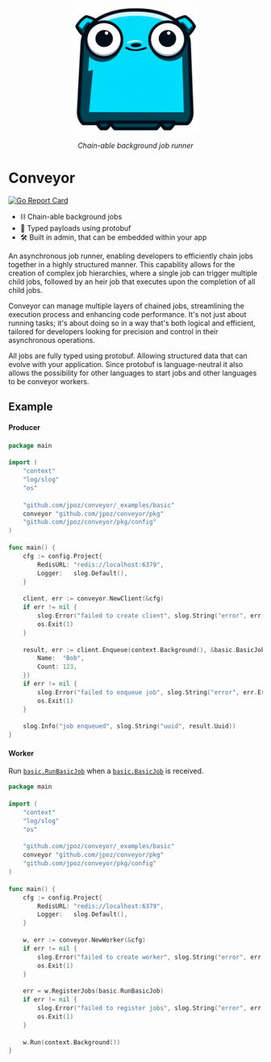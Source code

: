 <p align="center">
  <img src="https://raw.githubusercontent.com/jpoz/conveyor/main/misc/logo.png" height="250" alt="Conveyor Gopher" />
</p>
<p align="center">
  <em>Chain-able background job runner</em>
</p>

# Conveyor

[![Go Report Card](https://goreportcard.com/badge/github.com/jpoz/conveyor)](https://goreportcard.com/report/github.com/jpoz/conveyor)

- ⛓️  Chain-able background jobs
- 📠 Typed payloads using protobuf
- 🛠️ Built in admin, that can be embedded within your app

An asynchronous job runner, enabling developers to efficiently chain jobs together in a highly structured manner. This capability allows for the creation of complex job hierarchies, where a single job can trigger multiple child jobs, followed by an heir job that executes upon the completion of all child jobs.

Conveyor can manage multiple layers of chained jobs, streamlining the execution process and enhancing code performance. It's not just about running tasks; it's about doing so in a way that's both logical and efficient, tailored for developers looking for precision and control in their asynchronous operations.

All jobs are fully typed using protobuf. Allowing structured data that can evolve with your application. Since protobuf is language-neutral it also allows the possibility for other languages to start jobs and other languages to be conveyor workers.

## Example

#### Producer

```go
package main

import (
	"context"
	"log/slog"
	"os"

	"github.com/jpoz/conveyor/_examples/basic"
	conveyor "github.com/jpoz/conveyor/pkg"
	"github.com/jpoz/conveyor/pkg/config"
)

func main() {
	cfg := config.Project{
		RedisURL: "redis://localhost:6379",
		Logger:   slog.Default(),
	}

	client, err := conveyor.NewClient(&cfg)
	if err != nil {
		slog.Error("failed to create client", slog.String("error", err.Error()))
		os.Exit(1)
	}

	result, err := client.Enqueue(context.Background(), &basic.BasicJob{
		Name:  "Bob",
		Count: 123,
	})
	if err != nil {
		slog.Error("failed to enqueue job", slog.String("error", err.Error()))
		os.Exit(1)
	}

	slog.Info("job enqueued", slog.String("uuid", result.Uuid))
}
```

#### Worker

Run [`basic.RunBasicJob`](_examples/basic/work.go) when a [`basic.BasicJob`](/_examples/basic/jobtypes.pb.go#L23-L30) is received.

```go
package main

import (
	"context"
	"log/slog"
	"os"

	"github.com/jpoz/conveyor/_examples/basic"
	conveyor "github.com/jpoz/conveyor/pkg"
	"github.com/jpoz/conveyor/pkg/config"
)

func main() {
	cfg := config.Project{
		RedisURL: "redis://localhost:6379",
		Logger:   slog.Default(),
	}

	w, err := conveyor.NewWorker(&cfg)
	if err != nil {
		slog.Error("failed to create worker", slog.String("error", err.Error()))
		os.Exit(1)
	}

	err = w.RegisterJobs(basic.RunBasicJob)
	if err != nil {
		slog.Error("failed to register jobs", slog.String("error", err.Error()))
		os.Exit(1)
	}

	w.Run(context.Background())
}
```

